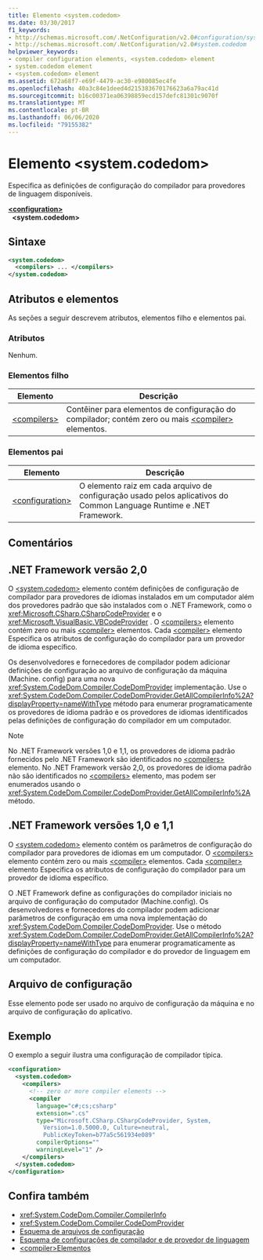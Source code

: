 ```yaml
---
title: Elemento <system.codedom>
ms.date: 03/30/2017
f1_keywords:
- http://schemas.microsoft.com/.NetConfiguration/v2.0#configuration/system.codedom
- http://schemas.microsoft.com/.NetConfiguration/v2.0#system.codedom
helpviewer_keywords:
- compiler configuration elements, <system.codedom> element
- system.codedom element
- <system.codedom> element
ms.assetid: 672a68f7-e69f-4479-ac30-e980085ec4fe
ms.openlocfilehash: 40a3c84e1deed4d215383670176623a6a79ac41d
ms.sourcegitcommit: b16c00371ea06398859ecd157defc81301c9070f
ms.translationtype: MT
ms.contentlocale: pt-BR
ms.lasthandoff: 06/06/2020
ms.locfileid: "79155382"
---
```

# <a name="systemcodedom-element"></a>Elemento \<system.codedom>
Especifica as definições de configuração do compilador para provedores de linguagem disponíveis.  
  
[**\<configuration>**](../configuration-element.md)  
&nbsp;&nbsp;**\<system.codedom>**  
  
## <a name="syntax"></a>Sintaxe  
  
```xml  
<system.codedom>  
  <compilers> ... </compilers>  
</system.codedom>  
```  
  
## <a name="attributes-and-elements"></a>Atributos e elementos  
 As seções a seguir descrevem atributos, elementos filho e elementos pai.  
  
### <a name="attributes"></a>Atributos  
 Nenhum.  
  
### <a name="child-elements"></a>Elementos filho  
  
|Elemento|Descrição|  
|-------------|-----------------|  
|[\<compilers>](compilers-element.md)|Contêiner para elementos de configuração do compilador; contém zero ou mais [\<compiler>](compiler-element.md) elementos.|  
  
### <a name="parent-elements"></a>Elementos pai  
  
|Elemento|Descrição|  
|-------------|-----------------|  
|[\<configuration>](../configuration-element.md)|O elemento raiz em cada arquivo de configuração usado pelos aplicativos do Common Language Runtime e .NET Framework.|  
  
## <a name="remarks"></a>Comentários  
  
## <a name="net-framework-version-20"></a>.NET Framework versão 2,0  
 O [\<system.codedom>](system-codedom-element.md) elemento contém definições de configuração de compilador para provedores de idiomas instalados em um computador além dos provedores padrão que são instalados com o .NET Framework, como o <xref:Microsoft.CSharp.CSharpCodeProvider> e o <xref:Microsoft.VisualBasic.VBCodeProvider> . O [\<compilers>](compilers-element.md) elemento contém zero ou mais [\<compiler>](compiler-element.md) elementos. Cada [\<compiler>](compiler-element.md) elemento Especifica os atributos de configuração do compilador para um provedor de idioma específico.  
  
 Os desenvolvedores e fornecedores de compilador podem adicionar definições de configuração ao arquivo de configuração da máquina (Machine. config) para uma nova <xref:System.CodeDom.Compiler.CodeDomProvider> implementação. Use o <xref:System.CodeDom.Compiler.CodeDomProvider.GetAllCompilerInfo%2A?displayProperty=nameWithType> método para enumerar programaticamente os provedores de idioma padrão e os provedores de idiomas identificados pelas definições de configuração do compilador em um computador.  
  
> [!NOTE]
> No .NET Framework versões 1,0 e 1,1, os provedores de idioma padrão fornecidos pelo .NET Framework são identificados no [\<compilers>](compilers-element.md) elemento. No .NET Framework versão 2,0, os provedores de idioma padrão não são identificados no [\<compilers>](compilers-element.md) elemento, mas podem ser enumerados usando o <xref:System.CodeDom.Compiler.CodeDomProvider.GetAllCompilerInfo%2A> método.  
  
## <a name="net-framework-versions-10-and-11"></a>.NET Framework versões 1,0 e 1,1  
 O [\<system.codedom>](system-codedom-element.md) elemento contém os parâmetros de configuração do compilador para provedores de idiomas em um computador. O [\<compilers>](compilers-element.md) elemento contém zero ou mais [\<compiler>](compiler-element.md) elementos. Cada [\<compiler>](compiler-element.md) elemento Especifica os atributos de configuração do compilador para um provedor de idioma específico.  
  
 O .NET Framework define as configurações do compilador iniciais no arquivo de configuração do computador (Machine.config). Os desenvolvedores e fornecedores do compilador podem adicionar parâmetros de configuração em uma nova implementação do <xref:System.CodeDom.Compiler.CodeDomProvider>. Use o método <xref:System.CodeDom.Compiler.CodeDomProvider.GetAllCompilerInfo%2A?displayProperty=nameWithType> para enumerar programaticamente as definições de configuração do compilador e do provedor de linguagem em um computador.  
  
## <a name="configuration-file"></a>Arquivo de configuração  
 Esse elemento pode ser usado no arquivo de configuração da máquina e no arquivo de configuração do aplicativo.  
  
## <a name="example"></a>Exemplo  
 O exemplo a seguir ilustra uma configuração de compilador típica.  
  
```xml  
<configuration>  
  <system.codedom>  
    <compilers>  
      <!-- zero or more compiler elements -->  
      <compiler
        language="c#;cs;csharp"  
        extension=".cs"  
        type="Microsoft.CSharp.CSharpCodeProvider, System,
          Version=1.0.5000.0, Culture=neutral,
          PublicKeyToken=b77a5c561934e089"  
        compilerOptions=""  
        warningLevel="1" />  
    </compilers>  
  </system.codedom>  
</configuration>  
```  
  
## <a name="see-also"></a>Confira também

- <xref:System.CodeDom.Compiler.CompilerInfo>
- <xref:System.CodeDom.Compiler.CodeDomProvider>
- [Esquema de arquivos de configuração](../index.md)
- [Esquema de configurações de compilador e de provedor de linguagem](index.md)
- [\<compiler>Elementos](compiler-element.md)
